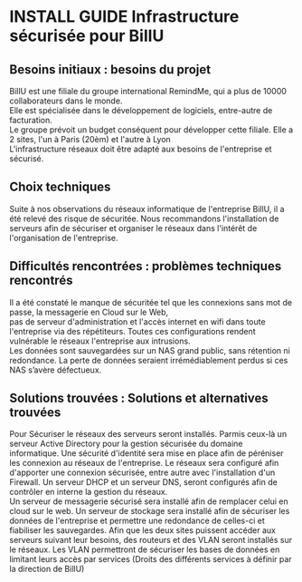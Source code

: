 # **INSTALL GUIDE Infrastructure sécurisée pour BillU**


## **Besoins initiaux : besoins du projet**

BillU est une filiale du groupe international RemindMe, qui a plus de 10000 collaborateurs dans le monde.  
Elle est spécialisée dans le développement de logiciels, entre-autre de facturation.  
Le groupe prévoit un budget conséquent pour développer cette filiale.
Elle a 2 sites, l'un à Paris (20èm) et l'autre à Lyon  
L'infrastructure réseaux doit être adapté aux besoins de l'entreprise et sécurisé.



## **Choix techniques**

Suite à nos observations du réseaux informatique de l'entreprise BillU, il a été relevé des risque de sécuritée.
Nous recommandons l'installation de serveurs afin de sécuriser et organiser le réseaux dans l'intérêt de l'organisation de l'entreprise. 


 
## **Difficultés rencontrées : problèmes techniques rencontrés**

Il a été constaté le manque de sécuritée tel que les connexions sans mot de passe, la messagerie en Cloud sur le Web,  
pas de serveur d'administration et l'accès internet en wifi dans toute l'entreprise via des répétiteurs. Toutes ces configurations rendent vulnérable le réseaux l'entreprise aux intrusions.  
Les données sont sauvegardées sur un NAS grand public, sans rétention ni redondance. La perte de données seraient irrémédiablement perdus si ces NAS s’avère défectueux. 



## **Solutions trouvées : Solutions et alternatives trouvées**

Pour Sécuriser le réseaux des serveurs seront installés. Parmis ceux-là un serveur Active Directory pour la gestion sécurisée du domaine informatique.
Une sécurité d'identité sera mise en place afin de péréniser les connexion au réseaux de l'entreprise.
Le réseaux sera configuré afin d'apporter une connexion sécurisée, entre autre avec l'installation d'un Firewall.
Un serveur DHCP et un serveur DNS, seront configurés afin de contrôler en interne la gestion du réseaux.  
Un serveur de messagerie sécurisé sera installé afin de remplacer celui en cloud sur le web.
Un serveur de stockage sera installé afin de sécuriser les données de l'entreprise et permettre une redondance de celles-ci et fiabiliser les sauvegardes.
Afin que les deux sites puissent accéder aux serveurs suivant leur besoins, des routeurs et des VLAN seront installés sur le réseaux. 
Les VLAN permettront de sécuriser les bases de données en limitant leurs accès par services (Droits des différents services à définir par la direction de BillU)
  

